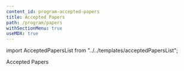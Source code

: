 ```yaml
---
content_id: program-accepted-papers
title: Accepted Papers
path: /program/papers
withSectionMenu: true
useMDX: true
---
```


import AcceptedPapersList from "../../templates/acceptedPapersList";

Accepted Papers

<AcceptedPapersList/>
